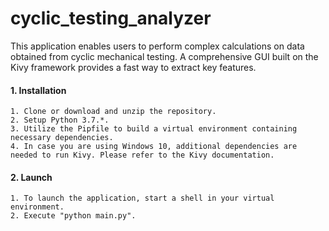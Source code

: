 # cyclic_testing_analyzer
This application enables users to perform complex calculations on data obtained from cyclic mechanical testing. A comprehensive GUI built on the Kivy framework provides a fast way to extract key features.
#### 1. **Installation**
    1. Clone or download and unzip the repository.
    2. Setup Python 3.7.*.
    3. Utilize the Pipfile to build a virtual environment containing necessary dependencies.
    4. In case you are using Windows 10, additional dependencies are needed to run Kivy. Please refer to the Kivy documentation.
#### 2. **Launch**
    1. To launch the application, start a shell in your virtual environment.
    2. Execute "python main.py".
